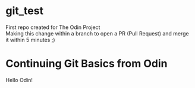 # git_test
First repo created for The Odin Project\
Making this change within a branch to open a PR (Pull Request) and merge it within 5 minutes ;)
# Continuing Git Basics from Odin
Hello Odin!